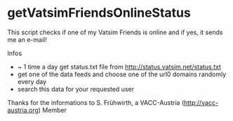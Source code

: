 getVatsimFriendsOnlineStatus
============================

This script checks if one of my Vatsim Friends is online and if yes, it sends me an e-mail!



Infos
- ~ 1 time a day get status.txt file from http://status.vatsim.net/status.txt
- get one of the data feeds and choose one of the url0 domains randomly every day
- search this data for your requested user


Thanks for the informations to S. Frühwirth, a VACC-Austria (http://vacc-austria.org) Member
